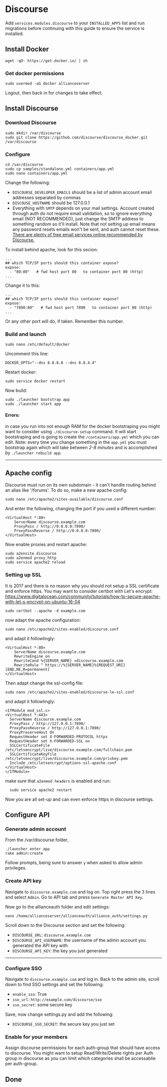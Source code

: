 # Discourse

Add `services.modules.discourse` to your `INSTALLED_APPS` list and run migrations before continuing with this guide to ensure the service is installed.

## Install Docker

    wget -qO- https://get.docker.io/ | sh

### Get docker permissions

    sudo usermod -aG docker allianceserver

Logout, then back in for changes to take effect.

## Install Discourse

### Download Discourse

    sudo mkdir /var/discourse
    sudo git clone https://github.com/discourse/discourse_docker.git /var/discourse

### Configure

    cd /var/discourse
    sudo cp samples/standalone.yml containers/app.yml
    sudo nano containers/app.yml

Change the following:
 - `DISCOURSE_DEVELOPER_EMAILS` should be a list of admin account email addresses separated by commas
 - `DISCOUSE_HOSTNAME` should be 127.0.0.1
 - Everything with `SMTP` depends on your mail settings. Account created through auth do not require email validation, so to ignore everything email (NOT RECOMMENDED), just change the SMTP address to something random so it'll install. Note that not setting up email means any password resets emails won't be sent, and auth cannot reset these. [There are plenty of free email services online recommended by Discourse.](https://github.com/discourse/discourse/blob/master/docs/INSTALL-email.md#recommended-email-providers-for-discourse)

To install behind apache, look for this secion:

    ...
    ## which TCP/IP ports should this container expose?
    expose:
      - "80:80"   # fwd host port 80   to container port 80 (http)
    ...

Change it to this:

    ...
    ## which TCP/IP ports should this container expose?
    expose:
      - "7890:80"   # fwd host port 7890   to container port 80 (http)
    ...

Or any other port will do, if taken. Remember this number.

### Build and launch

    sudo nano /etc/default/docker

Uncomment this line:

    DOCKER_OPTS="--dns 8.8.8.8 --dns 8.8.4.4"

Restart docker:

    sudo service docker restart

Now build:

    sudo ./launcher bootstrap app
    sudo ./launcher start app

#### Errors:
in case you run into not enough RAM for the docker bootstraping you might want to consider using `./discourse-setup` command. It will start bootstraping and is going to create the `/containers/app.yml` which you can edit.
Note: every time you change something in the `app.yml` you must bootstrap again which will take between *2-8 minutes* and is accomplished by `./launcher rebuild app`.

***
## Apache config

Discourse must run on its own subdomain - it can't handle routing behind an alias like '/forums'. To do so, make a new apache config:

    sudo nano /etc/apache2/sites-available/discourse.conf

And enter the following, changing the port if you used a different number:

    <VirtualHost *:80>
        ServerName discourse.example.com
        ProxyPass / http://0.0.0.0:7890/
        ProxyPassReverse / http://0.0.0.0:7890/
    </VirtualHost>

Now enable proxies and restart apache:

    sudo a2ensite discourse
    sudo a2enmod proxy_http
    sudo service apache2 reload

### Setting up SSL

It is 2017 and there is no reason why you should not setup a SSL certificate and enforce https. You may want to consider certbot with Let's encrypt: https://www.digitalocean.com/community/tutorials/how-to-secure-apache-with-let-s-encrypt-on-ubuntu-16-04

    sudo certbot --apache -d example.com

now adapt the apache configuration:

    sudo nano /etc/apache2/sites-enabled/discourse.conf

and adapt it followlingly:

    <VirtualHost *:80>
        ServerName discourse.example.com
        RewriteEngine on
        RewriteCond %{SERVER_NAME} =discourse.example.com
        RewriteRule ^ https://%{SERVER_NAME}%{REQUEST_URI} [END,NE,R=permanent]
    </VirtualHost>

Then adapt change the ssl-config file:

    sudo nano /etc/apache2/sites-enabled/discourse-le-ssl.conf

and adapt it followlingly:

    <IfModule mod_ssl.c>
    <VirtualHost *:443>
      ServerName discourse.example.com
      ProxyPass / http://127.0.0.1:7890/
      ProxyPassReverse / http://127.0.0.1:7890/
      ProxyPreserveHost On
      RequestHeader set X-FORWARDED-PROTOCOL https
      RequestHeader set X-FORWARDED-SSL on
      SSLCertificateFile /etc/letsencrypt/live/discourse.example.com/fullchain.pem
      SSLCertificateKeyFile /etc/letsencrypt/live/discourse.example.com/privkey.pem
      Include /etc/letsencrypt/options-ssl-apache.conf
    </VirtualHost>
    </IfModule>

make sure that `a2enmod headers` is enabled and run:

      sudo service apache2 restart

Now you are all set-up and can even enforce https in discourse settings.





## Configure API

### Generate admin account

From the /var/discourse folder,

    ./launcher enter app
    rake admin:create

Follow prompts, being sure to answer `y` when asked to allow admin privileges.

### Create API key

Navigate to `discourse.example.com` and log on. Top right press the 3 lines and select `Admin`. Go to API tab and press `Generate Master API Key`.

Now go to the allianceauth folder and edit settings:

    nano /home/allianceserver/allianceauth/alliance_auth/settings.py

Scroll down to the Discourse section and set the following:
 - `DISCOURSE_URL`: `discourse.example.com`
 - `DISCOURSE_API_USERNAME`: the username of the admin account you generated the API key with
 - `DISCOURSE_API_KEY`: the key you just generated

***
### Configure SSO

Navigate to `discourse.example.com` and log in. Back to the admin site, scroll down to find SSO settings and set the following:
 - `enable_sso`: True
 - `sso_url`: `http://example.com/discourse/sso`
 - `sso_secret`: some secure key

Save, now change settings.py and add the following:
 - `DISCOURSE_SSO_SECRET`: the secure key you just set

### Enable for your members

Assign discourse permissions for each auth-group that should have access to discourse.
You might want to setup Read/Write/Delete rights per Auth group in discourse as you can limit which categories shall be accessablie per auth-group.

## Done
